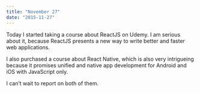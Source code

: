 ```yaml
---
title: "November 27"
date: "2015-11-27"
---
```


Today I started taking a course about ReactJS on Udemy. I am serious about it, because ReactJS presents a new way to write better and faster web applications.

I also purchased a course about React Native, which is also very intrigueing because it promises unified and native app development for Android and iOS with JavaScript only.

I can’t wait to report on both of them.
